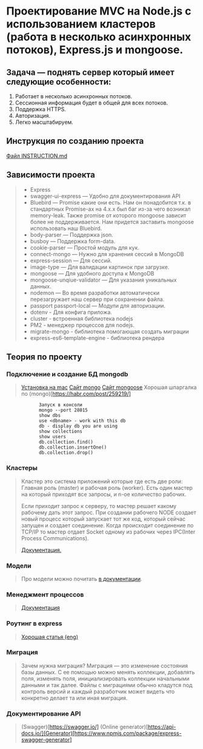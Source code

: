 # Проектирование MVC на Node.js с использованием кластеров (работа в несколько асинхронных потоков), Express.js и mongoose.

## Задача — поднять сервер который имеет следующие особенности:

1. Работает в несколько асинхронных потоков.
1. Сессионная информация будет в общей для всех потоков.
1. Поддержка HTTPS.
1. Авторизация.
1. Легко масштабируем.

## Инструкция по созданию проекта

[Файл INSTRUCTION.md](./INSTRUCTION.md)

## Зависимости проекта

> - Express
> - swagger-ui-express — Удобно для документирования API
> - Bluebird — Promise какие они есть. Нам он понадобится т.к. в стандартных Promise-ах на 4.х.х был баг из-за чего возникал memory-leak. Также promise от которого mongoose зависит более не поддерживается. Нам придется заставить mongoose использовать наш Bluebird.
> - body-parser — Поддержка json.
> - busboy — Поддержка form-data.
> - cookie-parser — Простой модуль для кук.
> - connect-mongo — Нужно для хранения сессий в MongoDB
> - express-session — Для сессий.
> - image-type — Для валидации картинок при загрузке.
> - mongoose — Для удобного доступа к MongoDB
> - mongoose-unqiue-validator — Для указания уникальных данных.
> - nodemon — Во время разработки автоматически перезагружает наш сервер при сохранении файла.
> - passport passport-local — Модули для авторизации.
> - dotenv - Для конфига приложа.
> - cluster - встроенная библиотека nodejs
> - PM2 - менеджер процессов для nodejs.
> - migrate-mongo - библиотека помогающая создать миграции
> - express-es6-template-engine - библиотека рендера

## Теория по проекту

### Подключение и создание БД mongodb

> [Установка на mac](https://treehouse.github.io/installation-guides/mac/mongo-mac.html)
 > [Сайт mongo](https://www.mongodb.com/)
 > [Сайт mongoose](https://mongoosejs.com/)
> Хорошая шпаргалка по (mongo)[https://habr.com/post/259219/]

                Запуск в консоли
                mongo --port 28015
                show dbs
                use <dbname> - work with this db
                db - display db you are using
                show collections
                show users
                db.collection.find()
                db.collection.insertOne()
                db.collection.drop()

### Кластеры

> Кластер это система приложений которые где есть две роли: Главная роль (master) и рабочая роль (worker). Есть один мастер на который приходят все запросы, и n-ое количество рабочих.
>
> Если приходит запрос к серверу, то мастер решает какому рабочему дать этот запрос. При создании рабочего NODE создает новый процесс который запускает тот же код, который сейчас запущен и создает соединение. Когда происходит соединение по TCP/IP то мастер отдает Socket одному из рабочих через IPC(Inter Process Communications).
>
> [Документация.](https://nodejs.org/api/cluster.html)

### Модели

> Про модели можно почитать [в документации](https://mongoosejs.com/docs/guide.html).

### Менеджмент процессов

> [Документация](https://pm2.io/doc/en/runtime/overview/)

### Роутинг в express

> [Хорошая статья (eng)](https://scotch.io/tutorials/learn-to-use-the-new-router-in-expressjs-4)

### Миграция

> Зачем нужна миграция?
> Миграция — это изменение состояния базы данных. С ее помощью можно менять коллекции, добавлять поля, изменять поля, инициализировать коллекции начальными данными и так далее. Файлы с миграциями обычно кладутся под контроль версий и каждый разработчик может видеть что конкретно делает та или иная миграция.

### Документирование API

> (Swagger)[https://swagger.io/]
> (Online generator)[https://api-docs.io/](Generator)[https://www.npmjs.com/package/express-swagger-generator]
